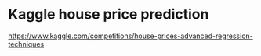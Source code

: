 # Kaggle house price prediction

https://www.kaggle.com/competitions/house-prices-advanced-regression-techniques

